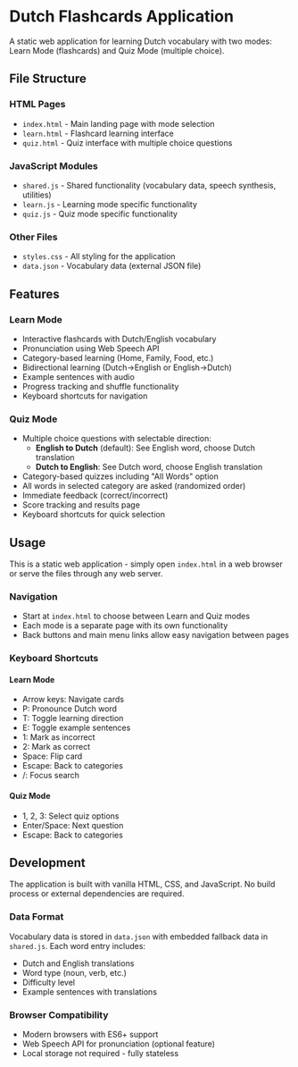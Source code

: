# Dutch Flashcards Application

A static web application for learning Dutch vocabulary with two modes: Learn Mode (flashcards) and Quiz Mode (multiple choice).

## File Structure

### HTML Pages

- `index.html` - Main landing page with mode selection
- `learn.html` - Flashcard learning interface
- `quiz.html` - Quiz interface with multiple choice questions

### JavaScript Modules

- `shared.js` - Shared functionality (vocabulary data, speech synthesis, utilities)
- `learn.js` - Learning mode specific functionality
- `quiz.js` - Quiz mode specific functionality

### Other Files

- `styles.css` - All styling for the application
- `data.json` - Vocabulary data (external JSON file)

## Features

### Learn Mode

- Interactive flashcards with Dutch/English vocabulary
- Pronunciation using Web Speech API
- Category-based learning (Home, Family, Food, etc.)
- Bidirectional learning (Dutch→English or English→Dutch)
- Example sentences with audio
- Progress tracking and shuffle functionality
- Keyboard shortcuts for navigation

### Quiz Mode

- Multiple choice questions with selectable direction:
  - **English to Dutch** (default): See English word, choose Dutch translation
  - **Dutch to English**: See Dutch word, choose English translation
- Category-based quizzes including "All Words" option
- All words in selected category are asked (randomized order)
- Immediate feedback (correct/incorrect)
- Score tracking and results page
- Keyboard shortcuts for quick selection

## Usage

This is a static web application - simply open `index.html` in a web browser or serve the files through any web server.

### Navigation

- Start at `index.html` to choose between Learn and Quiz modes
- Each mode is a separate page with its own functionality
- Back buttons and main menu links allow easy navigation between pages

### Keyboard Shortcuts

#### Learn Mode

- Arrow keys: Navigate cards
- P: Pronounce Dutch word
- T: Toggle learning direction
- E: Toggle example sentences
- 1: Mark as incorrect
- 2: Mark as correct
- Space: Flip card
- Escape: Back to categories
- /: Focus search

#### Quiz Mode

- 1, 2, 3: Select quiz options
- Enter/Space: Next question
- Escape: Back to categories

## Development

The application is built with vanilla HTML, CSS, and JavaScript. No build process or external dependencies are required.

### Data Format

Vocabulary data is stored in `data.json` with embedded fallback data in `shared.js`. Each word entry includes:

- Dutch and English translations
- Word type (noun, verb, etc.)
- Difficulty level
- Example sentences with translations

### Browser Compatibility

- Modern browsers with ES6+ support
- Web Speech API for pronunciation (optional feature)
- Local storage not required - fully stateless
